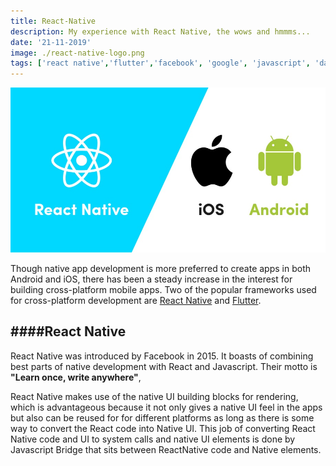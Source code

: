 ```yaml
---
title: React-Native
description: My experience with React Native, the wows and hmmms...
date: '21-11-2019'
image: ./react-native-logo.png
tags: ['react native','flutter','facebook', 'google', 'javascript', 'dart']
---
```


![](./react-native.jpg)

Though native app development is more preferred to create apps in both Android and iOS, there has been a steady increase in the interest for building cross-platform mobile apps. Two of the popular frameworks used for cross-platform development are [React Native](https://facebook.github.io/react-native/) and [Flutter](https://flutter.dev/). 

####React Native
---
React Native was introduced by Facebook in 2015. It boasts of combining best parts of native development with React and Javascript. Their motto is **"Learn once, write anywhere"**, 

React Native makes use of the native UI building blocks for rendering, which is advantageous because it not only gives a native UI feel in the apps but also can be reused for for different platforms as long as there is some way to convert the React code into Native UI. This job of converting React Native code and UI to system calls and native UI elements is done by Javascript Bridge that sits between ReactNative code and Native elements. 



